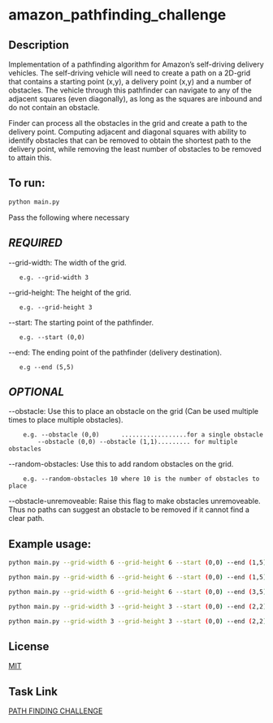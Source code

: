 # amazon_pathfinding_challenge

## Description
Implementation of a pathfinding algorithm for Amazon’s self-driving delivery vehicles. The self-driving vehicle will need to create a path on a 2D-grid that contains a starting point (x,y), a delivery point (x,y) and a number of obstacles. The vehicle
through this pathfinder can navigate to any of the adjacent squares (even diagonally), as long as the squares are inbound and do not contain an obstacle.

Finder can process all the obstacles in the grid and create a path to the delivery point.
Computing adjacent and diagonal squares with ability to identify obstacles that can be removed to obtain the shortest path to the delivery point, while removing the least number of obstacles to be removed to attain this.

## To run:

```bash
python main.py
```

Pass the following where necessary

## *REQUIRED*

 --grid-width: The width of the grid. 
 
       e.g. --grid-width 3

 --grid-height: The height of the grid. 
 
       e.g. --grid-height 3

 --start: The starting point of the pathfinder. 
 
       e.g. --start (0,0)

 --end: The ending point of the pathfinder (delivery destination). 
 
       e.g --end (5,5)

## *OPTIONAL*

 --obstacle: Use this to place an obstacle on the grid (Can be used multiple times to place multiple obstacles).
 
        e.g. --obstacle (0,0)      ..................for a single obstacle
            --obstacle (0,0) --obstacle (1,1)......... for multiple obstacles

 --random-obstacles: Use this to add random obstacles on the grid. 
 
        e.g. --random-obstacles 10 where 10 is the number of obstacles to place


 --obstacle-unremoveable: Raise this flag to make obstacles unremoveable. Thus no paths can suggest an obstacle to be removed if it cannot find a clear path.

## Example usage:

```bash
python main.py --grid-width 6 --grid-height 6 --start (0,0) --end (1,5) --obstacle (0,1) --obstacle (1,0) --random-obstacles 4 --obstacles-unremoveable

python main.py --grid-width 6 --grid-height 6 --start (0,0) --end (1,5) --obstacle (0,1) --obstacle (1,0) --random-obstacles 2

python main.py --grid-width 6 --grid-height 6 --start (0,0) --end (3,5) --obstacle (2,1) --obstacle (1,2)

python main.py --grid-width 3 --grid-height 3 --start (0,0) --end (2,2) --obstacle (0,1) --obstacle (1,0) --obstacle (1,1) --obstacles-unremoveable

python main.py --grid-width 3 --grid-height 3 --start (0,0) --end (2,2) --obstacle (0,1) --obstacle (1,0) --obstacle (1,1)
```

## License
[MIT](https://choosealicense.com/licenses/mit/)

## Task Link
[PATH FINDING CHALLENGE](https://brightnetwork.egnyte.com/dl/JTioVLInlf)
